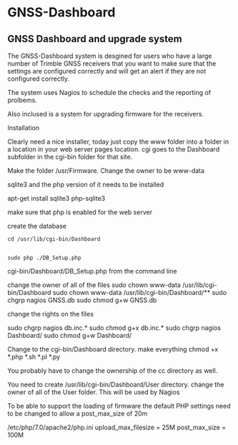 # GNSS-Dashboard
## GNSS Dashboard and upgrade system

The GNSS-Dashboard system is desgined for users who have a large number of Trimble GNSS receivers that you
want to make sure that the settings are configured correctly and will get an alert if they are not configured correctly.

The system uses Nagios to schedule the checks and the reporting of prolbems.

Also inclused is a system for upgrading firmware for the receivers.

Installation

  Clearly need a nice installer, today just copy the www folder into a folder in a location in your web server pages location.
  cgi goes to the Dashboard subfolder in the cgi-bin folder for that site.

  Make the folder /usr/Firmware. Change the owner to be www-data

sqlite3 and the php version of it needs to be installed

  apt-get install sqlite3 php-sqlite3

make sure that php is enabled for the web server

create the database

    cd /usr/lib/cgi-bin/Dashboard


    sudo php ./DB_Setup.php
cgi-bin/Dashboard/DB_Setup.php from the command line

change the owner of all of the files
    sudo chown www-data /usr/lib/cgi-bin/Dashboard
    sudo chown www-data /usr/lib/cgi-bin/Dashboard/**
    sudo chgrp nagios GNSS.db
    sudo chmod g+w GNSS.db

change the rights on the files

sudo chgrp nagios db.inc.*
sudo chmod g+x  db.inc.*
sudo chgrp nagios Dashboard/
sudo chmod g+w Dashboard/

Change to the cgi-bin/Dashboard directory.
make everything
 chmod +x *.php *.sh *.pl *.py

You probably have to change the ownership of the cc directory as well.

You need to create /usr/lib/cgi-bin/Dashboard/User directory.
change the owner of all of the User folder. This will be used by Nagios

To be able to support the loading of firmware the default PHP settings need to be changed to allow a post_max_size of 20m

/etc/php/7.0/apache2/php.ini
upload_max_filesize = 25M
post_max_size = 100M

